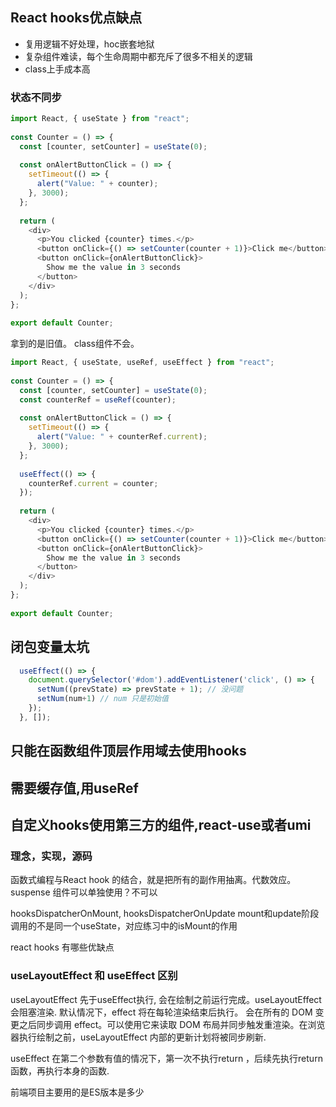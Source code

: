 ## React hooks优点缺点 

- 复用逻辑不好处理，hoc嵌套地狱
- 复杂组件难读，每个生命周期中都充斥了很多不相关的逻辑
- class上手成本高

### 状态不同步 
```js
import React, { useState } from "react";
​
const Counter = () => {
  const [counter, setCounter] = useState(0);
​
  const onAlertButtonClick = () => {
    setTimeout(() => {
      alert("Value: " + counter);
    }, 3000);
  };
​
  return (
    <div>
      <p>You clicked {counter} times.</p>
      <button onClick={() => setCounter(counter + 1)}>Click me</button>
      <button onClick={onAlertButtonClick}>
        Show me the value in 3 seconds
      </button>
    </div>
  );
};
​
export default Counter;
``` 
拿到的是旧值。 class组件不会。 


```js
import React, { useState, useRef, useEffect } from "react";
​
const Counter = () => {
  const [counter, setCounter] = useState(0);
  const counterRef = useRef(counter);
​
  const onAlertButtonClick = () => {
    setTimeout(() => {
      alert("Value: " + counterRef.current);
    }, 3000);
  };
​
  useEffect(() => {
    counterRef.current = counter;
  });
​
  return (
    <div>
      <p>You clicked {counter} times.</p>
      <button onClick={() => setCounter(counter + 1)}>Click me</button>
      <button onClick={onAlertButtonClick}>
        Show me the value in 3 seconds
      </button>
    </div>
  );
};
​
export default Counter;
``` 



## 闭包变量太坑 

```js
  useEffect(() => {
    document.querySelector('#dom').addEventListener('click', () => {
      setNum((prevState) => prevState + 1); // 没问题 
      setNum(num+1) // num 只是初始值
    });
  }, []);
```


## 只能在函数组件顶层作用域去使用hooks 


## 需要缓存值,用useRef  

## 自定义hooks使用第三方的组件,react-use或者umi


### 理念，实现，源码
函数式编程与React hook 的结合，就是把所有的副作用抽离。代数效应。
suspense 组件可以单独使用？不可以

hooksDispatcherOnMount, hooksDispatcherOnUpdate mount和update阶段调用的不是同一个useState，对应练习中的isMount的作用

react hooks 有哪些优缺点

### useLayoutEffect 和 useEffect 区别 
useLayoutEffect 先于useEffect执行, 会在绘制之前运行完成。useLayoutEffect 会阻塞渲染.
默认情况下，effect 将在每轮渲染结束后执行。
会在所有的 DOM 变更之后同步调用 effect。可以使用它来读取 DOM 布局并同步触发重渲染。在浏览器执行绘制之前，useLayoutEffect 内部的更新计划将被同步刷新.

useEffect 在第二个参数有值的情况下，第一次不执行return ，后续先执行return 函数，再执行本身的函数.

前端项目主要用的是ES版本是多少 
